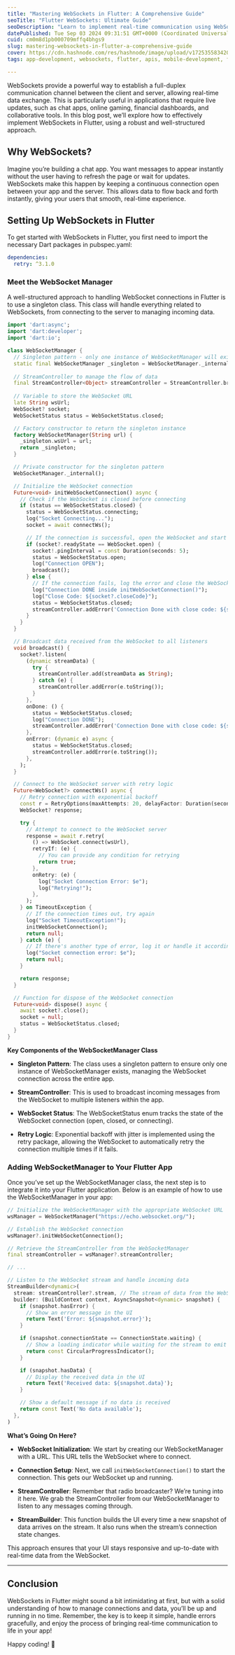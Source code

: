 ```yaml
---
title: "Mastering WebSockets in Flutter: A Comprehensive Guide"
seoTitle: "Flutter WebSockets: Ultimate Guide"
seoDescription: "Learn to implement real-time communication using WebSockets in Flutter. Ideal for chat apps, gaming, financial dashboards and more!"
datePublished: Tue Sep 03 2024 09:31:51 GMT+0000 (Coordinated Universal Time)
cuid: cm0m8d1pb000709mffq4bhgs9
slug: mastering-websockets-in-flutter-a-comprehensive-guide
cover: https://cdn.hashnode.com/res/hashnode/image/upload/v1725355834204/675ae9ac-bcfd-49cf-b9e5-923718f17489.png
tags: app-development, websockets, flutter, apis, mobile-development, flutter-examples

---
```


WebSockets provide a powerful way to establish a full-duplex communication channel between the client and server, allowing real-time data exchange. This is particularly useful in applications that require live updates, such as chat apps, online gaming, financial dashboards, and collaborative tools. In this blog post, we’ll explore how to effectively implement WebSockets in Flutter, using a robust and well-structured approach.

## **Why WebSockets?**

Imagine you’re building a chat app. You want messages to appear instantly without the user having to refresh the page or wait for updates. WebSockets make this happen by keeping a continuous connection open between your app and the server. This allows data to flow back and forth instantly, giving your users that smooth, real-time experience.

## **Setting Up WebSockets in Flutter**

To get started with WebSockets in Flutter, you first need to import the necessary Dart packages in pubspec.yaml:

```yaml
dependencies:
  retry: ^3.1.0
```

### **Meet the WebSocket Manager**

A well-structured approach to handling WebSocket connections in Flutter is to use a singleton class. This class will handle everything related to WebSockets, from connecting to the server to managing incoming data.

```dart
import 'dart:async';
import 'dart:developer';
import 'dart:io';

class WebSocketManager {
  // Singleton pattern - only one instance of WebSocketManager will exist
  static final WebSocketManager _singleton = WebSocketManager._internal();
  
  // StreamController to manage the flow of data
  final StreamController<Object> streamController = StreamController.broadcast(sync: true);
  
  // Variable to store the WebSocket URL
  late String wsUrl;
  WebSocket? socket;
  WebSocketStatus status = WebSocketStatus.closed;

  // Factory constructor to return the singleton instance
  factory WebSocketManager(String url) {
    _singleton.wsUrl = url;
    return _singleton;
  }

  // Private constructor for the singleton pattern
  WebSocketManager._internal();

  // Initialize the WebSocket connection
  Future<void> initWebSocketConnection() async {
    // Check if the WebSocket is closed before connecting
    if (status == WebSocketStatus.closed) {
      status = WebSocketStatus.connecting;
      log("Socket Connecting...");
      socket = await connectWs();

      // If the connection is successful, open the WebSocket and start listening for data
      if (socket?.readyState == WebSocket.open) {
        socket!.pingInterval = const Duration(seconds: 5);
        status = WebSocketStatus.open;
        log("Connection OPEN");
        broadcast();
      } else {
        // If the connection fails, log the error and close the WebSocket
        log("Connection DONE inside initWebSocketConnection()");
        log("Close Code: ${socket?.closeCode}");
        status = WebSocketStatus.closed;
        streamController.addError('Connection Done with close code: ${socket?.closeCode}');
      }
    }
  }

  // Broadcast data received from the WebSocket to all listeners
  void broadcast() {
    socket?.listen(
      (dynamic streamData) {
        try {
          streamController.add(streamData as String);
        } catch (e) {
          streamController.addError(e.toString());
        }
      },
      onDone: () {
        status = WebSocketStatus.closed;
        log("Connection DONE");
        streamController.addError('Connection Done with close code: ${socket?.closeCode}');
      },
      onError: (dynamic e) async {
        status = WebSocketStatus.closed;
        streamController.addError(e.toString());
      },
    );
  }

  // Connect to the WebSocket server with retry logic
  Future<WebSocket?> connectWs() async {
    // Retry connection with exponential backoff
    const r = RetryOptions(maxAttempts: 20, delayFactor: Duration(seconds: 1));
    WebSocket? response;

    try {
      // Attempt to connect to the WebSocket server
      response = await r.retry(
        () => WebSocket.connect(wsUrl),
        retryIf: (e) {
          // You can provide any condition for retrying
          return true;
        },
        onRetry: (e) {
          log("Socket Connection Error: $e");
          log("Retrying!");
        },
      );
    } on TimeoutException {
      // If the connection times out, try again
      log("Socket TimeoutException!");
      initWebSocketConnection();
      return null;
    } catch (e) {
      // If there's another type of error, log it or handle it accordingly
      log("Socket connection error: $e");
      return null;
    }

    return response;
  }

  // Function for dispose of the WebSocket connection
  Future<void> dispose() async {
    await socket?.close();
    socket = null;
    status = WebSocketStatus.closed;
  }
}
```

**Key Components of the WebSocketManager Class**

* **Singleton Pattern**: The class uses a singleton pattern to ensure only one instance of WebSocketManager exists, managing the WebSocket connection across the entire app.
    
* **StreamController**: This is used to broadcast incoming messages from the WebSocket to multiple listeners within the app.
    
* **WebSocket Status**: The WebSocketStatus enum tracks the state of the WebSocket connection (open, closed, or connecting).
    
* **Retry Logic**: Exponential backoff with jitter is implemented using the retry package, allowing the WebSocket to automatically retry the connection multiple times if it fails.
    

### **Adding WebSocketManager to Your Flutter App**

Once you’ve set up the WebSocketManager class, the next step is to integrate it into your Flutter application. Below is an example of how to use the WebSocketManager in your app:

```dart
// Initialize the WebSocketManager with the appropriate WebSocket URL
wsManager = WebSocketManager("https://echo.websocket.org/");

// Establish the WebSocket connection
wsManager?.initWebSocketConnection();

// Retrieve the StreamController from the WebSocketManager
final streamController = wsManager?.streamController;

// ...

// Listen to the WebSocket stream and handle incoming data
StreamBuilder<dynamic>(
  stream: streamController?.stream, // The stream of data from the WebSocket
  builder: (BuildContext context, AsyncSnapshot<dynamic> snapshot) {
    if (snapshot.hasError) {
      // Show an error message in the UI
      return Text('Error: ${snapshot.error}');
    }

    if (snapshot.connectionState == ConnectionState.waiting) {
      // Show a loading indicator while waiting for the stream to emit data
      return const CircularProgressIndicator();
    }

    if (snapshot.hasData) {
      // Display the received data in the UI
      return Text('Received data: ${snapshot.data}'); 
    }

    // Show a default message if no data is received
    return const Text('No data available');
  },
)
```

**What’s Going On Here?**

* **WebSocket Initialization**: We start by creating our WebSocketManager with a URL. This URL tells the WebSocket where to connect.
    
* **Connection Setup**: Next, we call `initWebSocketConnection()` to start the connection. This gets our WebSocket up and running.
    
* **StreamController**: Remember that radio broadcaster? We’re tuning into it here. We grab the StreamController from our WebSocketManager to listen to any messages coming through.
    
* **StreamBuilder**: This function builds the UI every time a new snapshot of data arrives on the stream. It also runs when the stream’s connection state changes.
    

This approach ensures that your UI stays responsive and up-to-date with real-time data from the WebSocket.

---

## **Conclusion**

WebSockets in Flutter might sound a bit intimidating at first, but with a solid understanding of how to manage connections and data, you’ll be up and running in no time. Remember, the key is to keep it simple, handle errors gracefully, and enjoy the process of bringing real-time communication to life in your app!

Happy coding! 🎉